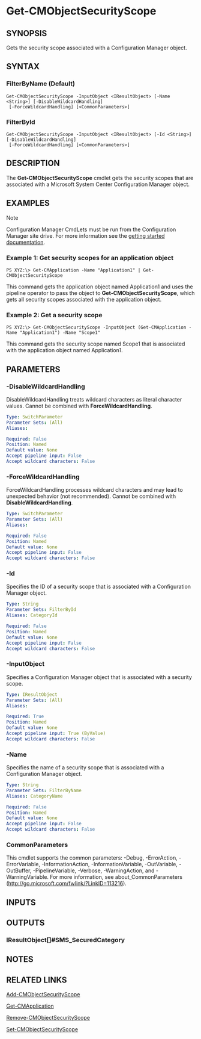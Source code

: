 ﻿---
external help file: AdminUI.PS.Common.dll-Help.xml
ms.assetid: EFE32915-8FDB-4B03-9206-5338A0F0E5A5
online version: https://go.microsoft.com/fwlink/?linkid=833786
schema: 2.0.0
---

# Get-CMObjectSecurityScope

## SYNOPSIS
Gets the security scope associated with a Configuration Manager object.

## SYNTAX

### FilterByName (Default)
```
Get-CMObjectSecurityScope -InputObject <IResultObject> [-Name <String>] [-DisableWildcardHandling]
 [-ForceWildcardHandling] [<CommonParameters>]
```

### FilterById
```
Get-CMObjectSecurityScope -InputObject <IResultObject> [-Id <String>] [-DisableWildcardHandling]
 [-ForceWildcardHandling] [<CommonParameters>]
```

## DESCRIPTION
The **Get-CMObjectSecurityScope** cmdlet gets the security scopes that are associated with a Microsoft System Center Configuration Manager object.

## EXAMPLES

> [!NOTE]
> Configuration Manager CmdLets must be run from the Configuration Manager site drive.  For more information see the [getting started documentation](https://docs.microsoft.com/en-us/powershell/sccm/overview).


### Example 1: Get security scopes for an application object
```
PS XYZ:\> Get-CMApplication -Name "Application1" | Get-CMObjectSecurityScope
```

This command gets the application object named Application1 and uses the pipeline operator to pass the object to **Get-CMObjectSecurityScope**, which gets all security scopes associated with the application object.

### Example 2: Get a security scope
```
PS XYZ:\> Get-CMObjectSecurityScope -InputObject (Get-CMApplication -Name "Application1") -Name "Scope1"
```

This command gets the security scope named Scope1 that is associated with the application object named Application1.

## PARAMETERS

### -DisableWildcardHandling
DisableWildcardHandling treats wildcard characters as literal character values. Cannot be combined with **ForceWildcardHandling**.

```yaml
Type: SwitchParameter
Parameter Sets: (All)
Aliases: 

Required: False
Position: Named
Default value: None
Accept pipeline input: False
Accept wildcard characters: False
```

### -ForceWildcardHandling
ForceWildcardHandling processes wildcard characters and may lead to unexpected behavior (not recommended). Cannot be combined with **DisableWildcardHandling**.

```yaml
Type: SwitchParameter
Parameter Sets: (All)
Aliases: 

Required: False
Position: Named
Default value: None
Accept pipeline input: False
Accept wildcard characters: False
```

### -Id
Specifies the ID of a security scope that is associated with a Configuration Manager object.

```yaml
Type: String
Parameter Sets: FilterById
Aliases: CategoryId

Required: False
Position: Named
Default value: None
Accept pipeline input: False
Accept wildcard characters: False
```

### -InputObject
Specifies a Configuration Manager object that is associated with a security scope.

```yaml
Type: IResultObject
Parameter Sets: (All)
Aliases: 

Required: True
Position: Named
Default value: None
Accept pipeline input: True (ByValue)
Accept wildcard characters: False
```

### -Name
Specifies the name of a security scope that is associated with a Configuration Manager object.

```yaml
Type: String
Parameter Sets: FilterByName
Aliases: CategoryName

Required: False
Position: Named
Default value: None
Accept pipeline input: False
Accept wildcard characters: False
```

### CommonParameters
This cmdlet supports the common parameters: -Debug, -ErrorAction, -ErrorVariable, -InformationAction, -InformationVariable, -OutVariable, -OutBuffer, -PipelineVariable, -Verbose, -WarningAction, and -WarningVariable. For more information, see about_CommonParameters (http://go.microsoft.com/fwlink/?LinkID=113216).

## INPUTS

## OUTPUTS

### IResultObject[]#SMS_SecuredCategory

## NOTES

## RELATED LINKS

[Add-CMObjectSecurityScope](Add-CMObjectSecurityScope.md)

[Get-CMApplication](Get-CMApplication.md)

[Remove-CMObjectSecurityScope](Remove-CMObjectSecurityScope.md)

[Set-CMObjectSecurityScope](Set-CMObjectSecurityScope.md)


